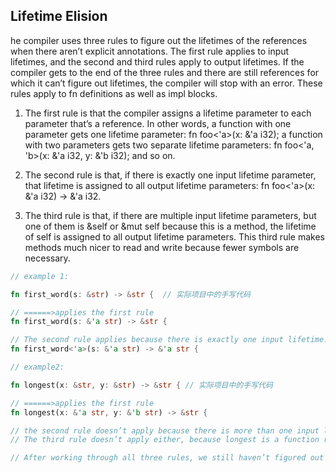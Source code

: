 ## Lifetime Elision

he compiler uses three rules to figure out the lifetimes of the references when there aren’t explicit annotations. The first rule applies to input lifetimes, and the second and third rules apply to output lifetimes. If the compiler gets to the end of the three rules and there are still references for which it can’t figure out lifetimes, the compiler will stop with an error. These rules apply to fn definitions as well as impl blocks.

1. The first rule is that the compiler assigns a lifetime parameter to each parameter that’s a reference. In other words, a function with one parameter gets one lifetime parameter: fn foo<'a>(x: &'a i32); a function with two parameters gets two separate lifetime parameters: fn foo<'a, 'b>(x: &'a i32, y: &'b i32); and so on.

2. The second rule is that, if there is exactly one input lifetime parameter, that lifetime is assigned to all output lifetime parameters: fn foo<'a>(x: &'a i32) -> &'a i32.

3. The third rule is that, if there are multiple input lifetime parameters, but one of them is &self or &mut self because this is a method, the lifetime of self is assigned to all output lifetime parameters. This third rule makes methods much nicer to read and write because fewer symbols are necessary.

```rust
// example 1:

fn first_word(s: &str) -> &str {  // 实际项目中的手写代码

// ======>applies the first rule
fn first_word(s: &'a str) -> &str {

// The second rule applies because there is exactly one input lifetime.
fn first_word<'a>(s: &'a str) -> &'a str { 
```

```rust
// example2:

fn longest(x: &str, y: &str) -> &str { // 实际项目中的手写代码

// ======>applies the first rule
fn longest(x: &'a str, y: &'b str) -> &str { 

// the second rule doesn’t apply because there is more than one input lifetime. 
// The third rule doesn’t apply either, because longest is a function rather than a method

// After working through all three rules, we still haven’t figured out what the return type’s lifetime is. This is why we got an error trying to compile the code in exaple2: the compiler worked through the lifetime elision rules but still couldn’t figure out all the lifetimes of the references in the signature.
```